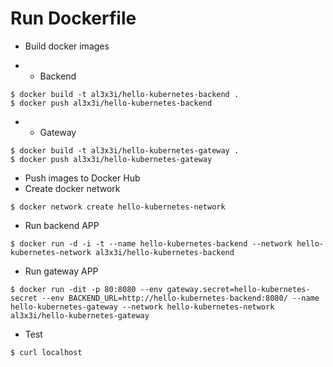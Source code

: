 # Run Dockerfile

- Build docker images

- - Backend

```
$ docker build -t al3x3i/hello-kubernetes-backend .
$ docker push al3x3i/hello-kubernetes-backend
```

- - Gateway

```
$ docker build -t al3x3i/hello-kubernetes-gateway .
$ docker push al3x3i/hello-kubernetes-gateway
```

- Push images to Docker Hub
- Create docker network

`$ docker network create hello-kubernetes-network`

- Run backend APP

`$ docker run -d -i -t --name hello-kubernetes-backend --network hello-kubernetes-network al3x3i/hello-kubernetes-backend`

- Run gateway APP

`$ docker run -dit -p 80:8080 --env gateway.secret=hello-kubernetes-secret --env BACKEND_URL=http://hello-kubernetes-backend:8080/ --name hello-kubernetes-gateway --network hello-kubernetes-network al3x3i/hello-kubernetes-gateway`

- Test

`$ curl localhost`
